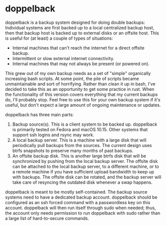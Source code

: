 # doppelback

doppelback is a backup system designed for doing double backups: Individual
systems are first backed up to a local centralized backup host, then that
backup host is backed up to external disks or an offsite host.  This is useful
for (at least) a couple of types of situations:

*  Internal machines that can't reach the internet for a direct offsite backup.
*  Intermittent or slow external internet connectivity.
*  Internal machines that may not always be present (or powered on).

This grew out of my own backup needs as a set of "simple" organically
increasing bash scripts.  At some point, the pile of scripts became
unmaintainable and sort of horrifying.  Rather than clean it up in bash, I've
decided to take this as an opportunity to get some practice in rust.  When the
functionality of this version covers everything that my current backups do,
I'll probably stop.  Feel free to use this for your own backup system if it's
useful, but don't expect a large amount of ongoing maintenance or updates.

doppelback has three main parts:

1.  Backup source(s).  This is a client system to be backed up.  doppelback is
    primarily tested on Fedora and macOS 10.15. Other systems that support ssh
    logins and rsync may work.
2.  A local backup server.  This is a machine with a large disk that will
    periodically pull backups from the sources.  The current design uses btrfs
    snapshots to preserve many months of past backups.
3.  An offsite backup disk.  This is another large btrfs disk that will be
    synchronized by pushing from the local backup server.  The offsite disk can
    be attached to the local backup server, to a different machine, or to a
    remote machine if you have sufficient upload bandwidth to keep up with
    backups.  The offsite disk can be rotated, and the backup server will take
    care of resyncing the outdated disk whenever a swap happens.

doppelback is meant to be mostly self-contained.  The backup source systems
need to have a dedicated backup account.  doppelback should be configured as an
ssh forced command with a passwordless key on this account.  doppelback will
then run itself through sudo when needed; thus, the account only needs
permission to run doppelback with sudo rather than a large list of
hard-to-secure commands.
